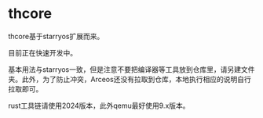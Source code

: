# thcore

thcore基于starryos扩展而来。

目前正在快速开发中。

基本用法与starryos一致，但是注意不要把编译器等工具放到仓库里，请另建文件夹。此外，为了防止冲突，Arceos还没有拉取到仓库，本地执行相应的说明自行拉取即可。

rust工具链请使用2024版本，此外qemu最好使用9.x版本。

